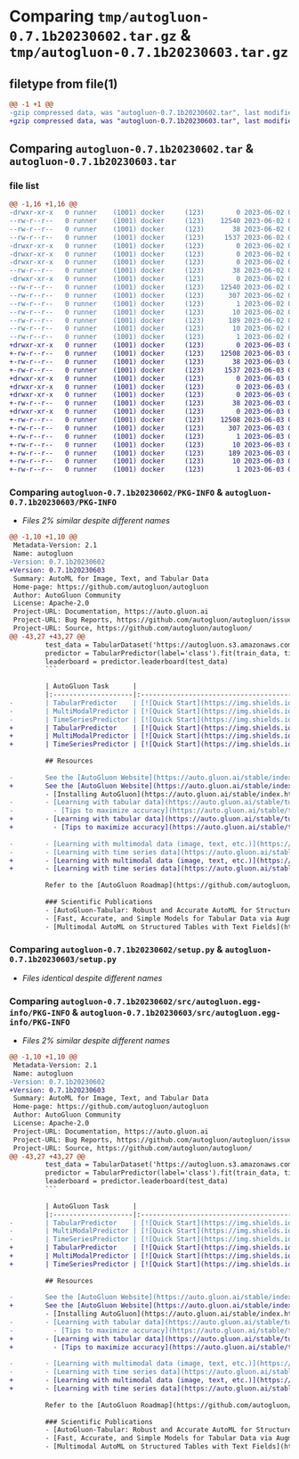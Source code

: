 # Comparing `tmp/autogluon-0.7.1b20230602.tar.gz` & `tmp/autogluon-0.7.1b20230603.tar.gz`

## filetype from file(1)

```diff
@@ -1 +1 @@
-gzip compressed data, was "autogluon-0.7.1b20230602.tar", last modified: Fri Jun  2 09:04:12 2023, max compression
+gzip compressed data, was "autogluon-0.7.1b20230603.tar", last modified: Sat Jun  3 09:04:06 2023, max compression
```

## Comparing `autogluon-0.7.1b20230602.tar` & `autogluon-0.7.1b20230603.tar`

### file list

```diff
@@ -1,16 +1,16 @@
-drwxr-xr-x   0 runner    (1001) docker     (123)        0 2023-06-02 09:04:12.397897 autogluon-0.7.1b20230602/
--rw-r--r--   0 runner    (1001) docker     (123)    12540 2023-06-02 09:04:12.397897 autogluon-0.7.1b20230602/PKG-INFO
--rw-r--r--   0 runner    (1001) docker     (123)       38 2023-06-02 09:04:12.397897 autogluon-0.7.1b20230602/setup.cfg
--rw-r--r--   0 runner    (1001) docker     (123)     1537 2023-06-02 09:03:27.000000 autogluon-0.7.1b20230602/setup.py
-drwxr-xr-x   0 runner    (1001) docker     (123)        0 2023-06-02 09:04:12.397897 autogluon-0.7.1b20230602/src/
-drwxr-xr-x   0 runner    (1001) docker     (123)        0 2023-06-02 09:04:12.397897 autogluon-0.7.1b20230602/src/autogluon/
-drwxr-xr-x   0 runner    (1001) docker     (123)        0 2023-06-02 09:04:12.397897 autogluon-0.7.1b20230602/src/autogluon/_internal_/
--rw-r--r--   0 runner    (1001) docker     (123)       38 2023-06-02 09:03:27.000000 autogluon-0.7.1b20230602/src/autogluon/_internal_/__init__.py
-drwxr-xr-x   0 runner    (1001) docker     (123)        0 2023-06-02 09:04:12.397897 autogluon-0.7.1b20230602/src/autogluon.egg-info/
--rw-r--r--   0 runner    (1001) docker     (123)    12540 2023-06-02 09:04:12.000000 autogluon-0.7.1b20230602/src/autogluon.egg-info/PKG-INFO
--rw-r--r--   0 runner    (1001) docker     (123)      307 2023-06-02 09:04:12.000000 autogluon-0.7.1b20230602/src/autogluon.egg-info/SOURCES.txt
--rw-r--r--   0 runner    (1001) docker     (123)        1 2023-06-02 09:04:12.000000 autogluon-0.7.1b20230602/src/autogluon.egg-info/dependency_links.txt
--rw-r--r--   0 runner    (1001) docker     (123)       10 2023-06-02 09:04:12.000000 autogluon-0.7.1b20230602/src/autogluon.egg-info/namespace_packages.txt
--rw-r--r--   0 runner    (1001) docker     (123)      189 2023-06-02 09:04:12.000000 autogluon-0.7.1b20230602/src/autogluon.egg-info/requires.txt
--rw-r--r--   0 runner    (1001) docker     (123)       10 2023-06-02 09:04:12.000000 autogluon-0.7.1b20230602/src/autogluon.egg-info/top_level.txt
--rw-r--r--   0 runner    (1001) docker     (123)        1 2023-06-02 09:04:12.000000 autogluon-0.7.1b20230602/src/autogluon.egg-info/zip-safe
+drwxr-xr-x   0 runner    (1001) docker     (123)        0 2023-06-03 09:04:06.885390 autogluon-0.7.1b20230603/
+-rw-r--r--   0 runner    (1001) docker     (123)    12508 2023-06-03 09:04:06.885390 autogluon-0.7.1b20230603/PKG-INFO
+-rw-r--r--   0 runner    (1001) docker     (123)       38 2023-06-03 09:04:06.885390 autogluon-0.7.1b20230603/setup.cfg
+-rw-r--r--   0 runner    (1001) docker     (123)     1537 2023-06-03 09:03:22.000000 autogluon-0.7.1b20230603/setup.py
+drwxr-xr-x   0 runner    (1001) docker     (123)        0 2023-06-03 09:04:06.885390 autogluon-0.7.1b20230603/src/
+drwxr-xr-x   0 runner    (1001) docker     (123)        0 2023-06-03 09:04:06.885390 autogluon-0.7.1b20230603/src/autogluon/
+drwxr-xr-x   0 runner    (1001) docker     (123)        0 2023-06-03 09:04:06.885390 autogluon-0.7.1b20230603/src/autogluon/_internal_/
+-rw-r--r--   0 runner    (1001) docker     (123)       38 2023-06-03 09:03:22.000000 autogluon-0.7.1b20230603/src/autogluon/_internal_/__init__.py
+drwxr-xr-x   0 runner    (1001) docker     (123)        0 2023-06-03 09:04:06.885390 autogluon-0.7.1b20230603/src/autogluon.egg-info/
+-rw-r--r--   0 runner    (1001) docker     (123)    12508 2023-06-03 09:04:06.000000 autogluon-0.7.1b20230603/src/autogluon.egg-info/PKG-INFO
+-rw-r--r--   0 runner    (1001) docker     (123)      307 2023-06-03 09:04:06.000000 autogluon-0.7.1b20230603/src/autogluon.egg-info/SOURCES.txt
+-rw-r--r--   0 runner    (1001) docker     (123)        1 2023-06-03 09:04:06.000000 autogluon-0.7.1b20230603/src/autogluon.egg-info/dependency_links.txt
+-rw-r--r--   0 runner    (1001) docker     (123)       10 2023-06-03 09:04:06.000000 autogluon-0.7.1b20230603/src/autogluon.egg-info/namespace_packages.txt
+-rw-r--r--   0 runner    (1001) docker     (123)      189 2023-06-03 09:04:06.000000 autogluon-0.7.1b20230603/src/autogluon.egg-info/requires.txt
+-rw-r--r--   0 runner    (1001) docker     (123)       10 2023-06-03 09:04:06.000000 autogluon-0.7.1b20230603/src/autogluon.egg-info/top_level.txt
+-rw-r--r--   0 runner    (1001) docker     (123)        1 2023-06-03 09:04:06.000000 autogluon-0.7.1b20230603/src/autogluon.egg-info/zip-safe
```

### Comparing `autogluon-0.7.1b20230602/PKG-INFO` & `autogluon-0.7.1b20230603/PKG-INFO`

 * *Files 2% similar despite different names*

```diff
@@ -1,10 +1,10 @@
 Metadata-Version: 2.1
 Name: autogluon
-Version: 0.7.1b20230602
+Version: 0.7.1b20230603
 Summary: AutoML for Image, Text, and Tabular Data
 Home-page: https://github.com/autogluon/autogluon
 Author: AutoGluon Community
 License: Apache-2.0
 Project-URL: Documentation, https://auto.gluon.ai
 Project-URL: Bug Reports, https://github.com/autogluon/autogluon/issues
 Project-URL: Source, https://github.com/autogluon/autogluon/
@@ -43,27 +43,27 @@
         test_data = TabularDataset('https://autogluon.s3.amazonaws.com/datasets/Inc/test.csv')
         predictor = TabularPredictor(label='class').fit(train_data, time_limit=120)  # Fit models for 120s
         leaderboard = predictor.leaderboard(test_data)
         ```
         
         | AutoGluon Task      |                                                                                Quickstart                                                                                |                                                                                API                                                                                |
         |:--------------------|:------------------------------------------------------------------------------------------------------------------------------------------------------------------------:|:-----------------------------------------------------------------------------------------------------------------------------------------------------------------:|
-        | TabularPredictor    | [![Quick Start](https://img.shields.io/static/v1?label=&message=tutorial&color=grey)](https://auto.gluon.ai/stable/tutorials/tabular_prediction/tabular-quickstart.html) |                 [![API](https://img.shields.io/badge/api-reference-blue.svg)](https://auto.gluon.ai/stable/api/autogluon.predictor.html#module-0)                 |
-        | MultiModalPredictor | [![Quick Start](https://img.shields.io/static/v1?label=&message=tutorial&color=grey)](https://auto.gluon.ai/stable/tutorials/multimodal/index.html)            | [![API](https://img.shields.io/badge/api-reference-blue.svg)](https://auto.gluon.ai/stable/api/autogluon.predictor.html#autogluon.multimodal.MultiModalPredictor) |
-        | TimeSeriesPredictor | [![Quick Start](https://img.shields.io/static/v1?label=&message=tutorial&color=grey)](https://auto.gluon.ai/stable/tutorials/timeseries/forecasting-quickstart.html)            | [![API](https://img.shields.io/badge/api-reference-blue.svg)](https://auto.gluon.ai/stable/api/autogluon.predictor.html#autogluon.timeseries.TimeSeriesPredictor) |
+        | TabularPredictor    | [![Quick Start](https://img.shields.io/static/v1?label=&message=tutorial&color=grey)](https://auto.gluon.ai/stable/tutorials/tabular/tabular-quick-start.html) |                 [![API](https://img.shields.io/badge/api-reference-blue.svg)](https://auto.gluon.ai/stable/api/autogluon.tabular.TabularPredictor.html)                 |
+        | MultiModalPredictor | [![Quick Start](https://img.shields.io/static/v1?label=&message=tutorial&color=grey)](https://auto.gluon.ai/stable/tutorials/multimodal/multimodal_prediction/multimodal-quick-start.html)            | [![API](https://img.shields.io/badge/api-reference-blue.svg)](https://auto.gluon.ai/stable/api/autogluon.multimodal.MultiModalPredictor.html) |
+        | TimeSeriesPredictor | [![Quick Start](https://img.shields.io/static/v1?label=&message=tutorial&color=grey)](https://auto.gluon.ai/stable/tutorials/timeseries/forecasting-quick-start.html)            | [![API](https://img.shields.io/badge/api-reference-blue.svg)](https://auto.gluon.ai/stable/api/autogluon.timeseries.TimeSeriesPredictor.html) |
         
         ## Resources
         
-        See the [AutoGluon Website](https://auto.gluon.ai/stable/index.html) for [documentation](https://auto.gluon.ai/stable/api/index.html) and instructions on:
+        See the [AutoGluon Website](https://auto.gluon.ai/stable/index.html) for documentation and instructions on:
         - [Installing AutoGluon](https://auto.gluon.ai/stable/index.html#installation)
-        - [Learning with tabular data](https://auto.gluon.ai/stable/tutorials/tabular_prediction/tabular-quickstart.html)
-          - [Tips to maximize accuracy](https://auto.gluon.ai/stable/tutorials/tabular_prediction/tabular-quickstart.html#maximizing-predictive-performance) (if **benchmarking**, make sure to run `fit()` with argument `presets='best_quality'`).  
+        - [Learning with tabular data](https://auto.gluon.ai/stable/tutorials/tabular/tabular-quick-start.html)
+          - [Tips to maximize accuracy](https://auto.gluon.ai/stable/tutorials/tabular/tabular-essentials.html#maximizing-predictive-performance) (if **benchmarking**, make sure to run `fit()` with argument `presets='best_quality'`).  
         
-        - [Learning with multimodal data (image, text, etc.)](https://auto.gluon.ai/stable/tutorials/multimodal/index.html)
-        - [Learning with time series data](https://auto.gluon.ai/stable/tutorials/timeseries/forecasting-quickstart.html)
+        - [Learning with multimodal data (image, text, etc.)](https://auto.gluon.ai/stable/tutorials/multimodal/multimodal_prediction/multimodal-quick-start.html)
+        - [Learning with time series data](https://auto.gluon.ai/stable/tutorials/timeseries/forecasting-quick-start.html)
         
         Refer to the [AutoGluon Roadmap](https://github.com/autogluon/autogluon/blob/master/ROADMAP.md) for details on upcoming features and releases.
         
         ### Scientific Publications
         - [AutoGluon-Tabular: Robust and Accurate AutoML for Structured Data](https://arxiv.org/pdf/2003.06505.pdf) (*Arxiv*, 2020)
         - [Fast, Accurate, and Simple Models for Tabular Data via Augmented Distillation](https://proceedings.neurips.cc/paper/2020/hash/62d75fb2e3075506e8837d8f55021ab1-Abstract.html) (*NeurIPS*, 2020)
         - [Multimodal AutoML on Structured Tables with Text Fields](https://openreview.net/pdf?id=OHAIVOOl7Vl) (*ICML AutoML Workshop*, 2021)
```

### Comparing `autogluon-0.7.1b20230602/setup.py` & `autogluon-0.7.1b20230603/setup.py`

 * *Files identical despite different names*

### Comparing `autogluon-0.7.1b20230602/src/autogluon.egg-info/PKG-INFO` & `autogluon-0.7.1b20230603/src/autogluon.egg-info/PKG-INFO`

 * *Files 2% similar despite different names*

```diff
@@ -1,10 +1,10 @@
 Metadata-Version: 2.1
 Name: autogluon
-Version: 0.7.1b20230602
+Version: 0.7.1b20230603
 Summary: AutoML for Image, Text, and Tabular Data
 Home-page: https://github.com/autogluon/autogluon
 Author: AutoGluon Community
 License: Apache-2.0
 Project-URL: Documentation, https://auto.gluon.ai
 Project-URL: Bug Reports, https://github.com/autogluon/autogluon/issues
 Project-URL: Source, https://github.com/autogluon/autogluon/
@@ -43,27 +43,27 @@
         test_data = TabularDataset('https://autogluon.s3.amazonaws.com/datasets/Inc/test.csv')
         predictor = TabularPredictor(label='class').fit(train_data, time_limit=120)  # Fit models for 120s
         leaderboard = predictor.leaderboard(test_data)
         ```
         
         | AutoGluon Task      |                                                                                Quickstart                                                                                |                                                                                API                                                                                |
         |:--------------------|:------------------------------------------------------------------------------------------------------------------------------------------------------------------------:|:-----------------------------------------------------------------------------------------------------------------------------------------------------------------:|
-        | TabularPredictor    | [![Quick Start](https://img.shields.io/static/v1?label=&message=tutorial&color=grey)](https://auto.gluon.ai/stable/tutorials/tabular_prediction/tabular-quickstart.html) |                 [![API](https://img.shields.io/badge/api-reference-blue.svg)](https://auto.gluon.ai/stable/api/autogluon.predictor.html#module-0)                 |
-        | MultiModalPredictor | [![Quick Start](https://img.shields.io/static/v1?label=&message=tutorial&color=grey)](https://auto.gluon.ai/stable/tutorials/multimodal/index.html)            | [![API](https://img.shields.io/badge/api-reference-blue.svg)](https://auto.gluon.ai/stable/api/autogluon.predictor.html#autogluon.multimodal.MultiModalPredictor) |
-        | TimeSeriesPredictor | [![Quick Start](https://img.shields.io/static/v1?label=&message=tutorial&color=grey)](https://auto.gluon.ai/stable/tutorials/timeseries/forecasting-quickstart.html)            | [![API](https://img.shields.io/badge/api-reference-blue.svg)](https://auto.gluon.ai/stable/api/autogluon.predictor.html#autogluon.timeseries.TimeSeriesPredictor) |
+        | TabularPredictor    | [![Quick Start](https://img.shields.io/static/v1?label=&message=tutorial&color=grey)](https://auto.gluon.ai/stable/tutorials/tabular/tabular-quick-start.html) |                 [![API](https://img.shields.io/badge/api-reference-blue.svg)](https://auto.gluon.ai/stable/api/autogluon.tabular.TabularPredictor.html)                 |
+        | MultiModalPredictor | [![Quick Start](https://img.shields.io/static/v1?label=&message=tutorial&color=grey)](https://auto.gluon.ai/stable/tutorials/multimodal/multimodal_prediction/multimodal-quick-start.html)            | [![API](https://img.shields.io/badge/api-reference-blue.svg)](https://auto.gluon.ai/stable/api/autogluon.multimodal.MultiModalPredictor.html) |
+        | TimeSeriesPredictor | [![Quick Start](https://img.shields.io/static/v1?label=&message=tutorial&color=grey)](https://auto.gluon.ai/stable/tutorials/timeseries/forecasting-quick-start.html)            | [![API](https://img.shields.io/badge/api-reference-blue.svg)](https://auto.gluon.ai/stable/api/autogluon.timeseries.TimeSeriesPredictor.html) |
         
         ## Resources
         
-        See the [AutoGluon Website](https://auto.gluon.ai/stable/index.html) for [documentation](https://auto.gluon.ai/stable/api/index.html) and instructions on:
+        See the [AutoGluon Website](https://auto.gluon.ai/stable/index.html) for documentation and instructions on:
         - [Installing AutoGluon](https://auto.gluon.ai/stable/index.html#installation)
-        - [Learning with tabular data](https://auto.gluon.ai/stable/tutorials/tabular_prediction/tabular-quickstart.html)
-          - [Tips to maximize accuracy](https://auto.gluon.ai/stable/tutorials/tabular_prediction/tabular-quickstart.html#maximizing-predictive-performance) (if **benchmarking**, make sure to run `fit()` with argument `presets='best_quality'`).  
+        - [Learning with tabular data](https://auto.gluon.ai/stable/tutorials/tabular/tabular-quick-start.html)
+          - [Tips to maximize accuracy](https://auto.gluon.ai/stable/tutorials/tabular/tabular-essentials.html#maximizing-predictive-performance) (if **benchmarking**, make sure to run `fit()` with argument `presets='best_quality'`).  
         
-        - [Learning with multimodal data (image, text, etc.)](https://auto.gluon.ai/stable/tutorials/multimodal/index.html)
-        - [Learning with time series data](https://auto.gluon.ai/stable/tutorials/timeseries/forecasting-quickstart.html)
+        - [Learning with multimodal data (image, text, etc.)](https://auto.gluon.ai/stable/tutorials/multimodal/multimodal_prediction/multimodal-quick-start.html)
+        - [Learning with time series data](https://auto.gluon.ai/stable/tutorials/timeseries/forecasting-quick-start.html)
         
         Refer to the [AutoGluon Roadmap](https://github.com/autogluon/autogluon/blob/master/ROADMAP.md) for details on upcoming features and releases.
         
         ### Scientific Publications
         - [AutoGluon-Tabular: Robust and Accurate AutoML for Structured Data](https://arxiv.org/pdf/2003.06505.pdf) (*Arxiv*, 2020)
         - [Fast, Accurate, and Simple Models for Tabular Data via Augmented Distillation](https://proceedings.neurips.cc/paper/2020/hash/62d75fb2e3075506e8837d8f55021ab1-Abstract.html) (*NeurIPS*, 2020)
         - [Multimodal AutoML on Structured Tables with Text Fields](https://openreview.net/pdf?id=OHAIVOOl7Vl) (*ICML AutoML Workshop*, 2021)
```

